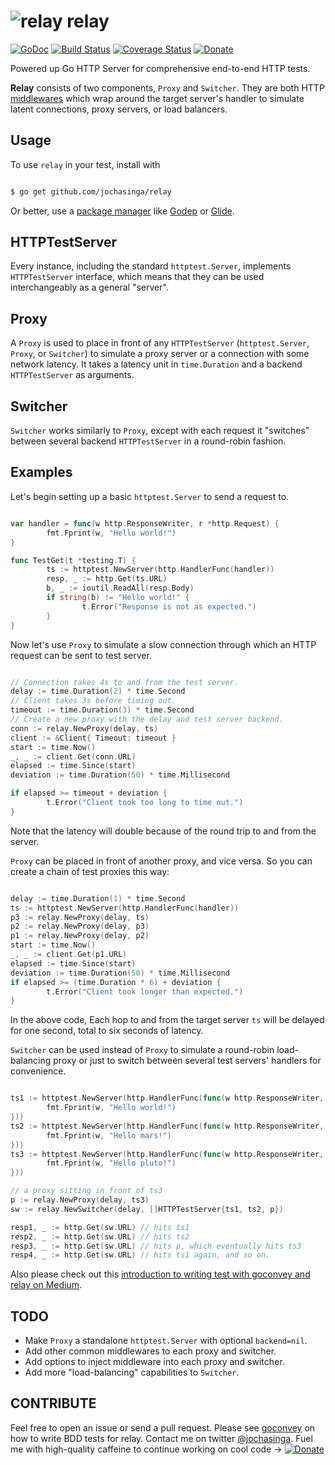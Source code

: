 ![relay](https://maxcdn.icons8.com/windows10/PNG/32/Industry/relay-32.png) relay
================================================================================

[![GoDoc](https://godoc.org/github.com/jochasinga/relay?status.svg)](https://godoc.org/github.com/jochasinga/relay)  [![Build Status](https://drone.io/github.com/jochasinga/relay/status.png)](https://drone.io/github.com/jochasinga/relay/latest)  [![Coverage Status](https://coveralls.io/repos/github/jochasinga/relay/badge.svg?branch=master)](https://coveralls.io/github/jochasinga/relay?branch=master)  [![Donate](https://img.shields.io/badge/donate-$1-yellow.svg)](https://www.paypal.me/jochasinga/1.00)

Powered up Go HTTP Server for comprehensive end-to-end HTTP tests.

**Relay** consists of two components, `Proxy` and `Switcher`. They are both
HTTP [middlewares](https://justinas.org/writing-http-middleware-in-go/) which
wrap around the target server's handler to simulate latent connections, proxy
servers, or load balancers.

Usage
-----
To use `relay` in your test, install with

```bash

$ go get github.com/jochasinga/relay

```

Or better, use a [package manager](https://github.com/golang/go/wiki/PackageManagementTools) like [Godep](https://github.com/tools/godep) or [Glide](https://glide.sh/).

HTTPTestServer
--------------
Every instance, including the standard `httptest.Server`, implements `HTTPTestServer`
interface, which means that they can be used interchangeably as a general "server".

Proxy
-----
A `Proxy` is used to place in front of any `HTTPTestServer` (`httptest.Server`,
`Proxy`, or `Switcher`) to simulate a proxy server or a connection with some
network latency. It takes a latency unit in `time.Duration` and a backend
`HTTPTestServer` as arguments.

Switcher
--------
`Switcher` works similarly to `Proxy`, except with each request it "switches" between
several backend `HTTPTestServer` in a round-robin fashion.

Examples
--------
Let's begin setting up a basic `httptest.Server` to send a request to.

```go

var handler = func(w http.ResponseWriter, r *http.Request) {
	    fmt.Fprint(w, "Hello world!")
}

func TestGet(t *testing.T) {
	    ts := httptest.NewServer(http.HandlerFunc(handler))
		resp, _ := http.Get(ts.URL)
		b, _ := ioutil.ReadAll(resp.Body)
		if string(b) != "Hello world!" {
			    t.Error("Response is not as expected.")
		}
}

```

Now let's use `Proxy` to simulate a slow connection through which an HTTP request
can be sent to test server.

```go

// Connection takes 4s to and from the test server.
delay := time.Duration(2) * time.Second
// Client takes 3s before timing out.
timeout := time.Duration(3) * time.Second
// Create a new proxy with the delay and test server backend.
conn := relay.NewProxy(delay, ts)
client := &Client{ Timeout: timeout }
start := time.Now()
_, _ := client.Get(conn.URL)
elapsed := time.Since(start)
deviation := time.Duration(50) * time.Millisecond

if elapsed >= timeout + deviation {
	    t.Error("Client took too long to time out.")
}

```
Note that the latency will double because of the round trip to and
from the server.

`Proxy` can be placed in front of another proxy, and vice versa. So you
can create a chain of test proxies this way:

```go

delay := time.Duration(1) * time.Second
ts := httptest.NewServer(http.HandlerFunc(handler))
p3 := relay.NewProxy(delay, ts)
p2 := relay.NewProxy(delay, p3)
p1 := relay.NewProxy(delay, p2)
start := time.Now()
_, _ := client.Get(p1.URL)
elapsed := time.Since(start)
deviation := time.Duration(50) * time.Millisecond
if elapsed >= (time.Duration * 6) + deviation {
	    t.Error("Client took longer than expected.")
}

```

In the above code, Each hop to and from the target server `ts` will be delayed
for one second, total to six seconds of latency.

`Switcher` can be used instead of `Proxy` to simulate a round-robin load-balancing proxy
or just to switch between several test servers' handlers for convenience.

```go

ts1 := httptest.NewServer(http.HandlerFunc(func(w http.ResponseWriter, r *http.Request) {
	    fmt.Fprint(w, "Hello world!")
}))
ts2 := httptest.NewServer(http.HandlerFunc(func(w http.ResponseWriter, r *http.Request) {
	    fmt.Fprint(w, "Hello mars!")
}))
ts3 := httptest.NewServer(http.HandlerFunc(func(w http.ResponseWriter, r *http.Request) {
	    fmt.Fprint(w, "Hello pluto!")
}))

// a proxy sitting in front of ts3
p := relay.NewProxy(delay, ts3)
sw := relay.NewSwitcher(delay, []HTTPTestServer{ts1, ts2, p})

resp1, _ := http.Get(sw.URL) // hits ts1
resp2, _ := http.Get(sw.URL) // hits ts2
resp3, _ := http.Get(sw.URL) // hits p, which eventually hits ts3
resp4, _ := http.Get(sw.URL) // hits ts1 again, and so on.

```

Also please check out this [introduction to writing test with goconvey and relay on Medium](https://medium.com/code-zen/go-http-test-with-relay-deade218fd3d#.ka0a2x19z).

TODO
----
+ Make `Proxy` a standalone `httptest.Server` with optional `backend=nil`.
+ Add other common middlewares to each proxy and switcher.
+ Add options to inject middleware into each proxy and switcher.
+ Add more "load-balancing" capabilities to `Switcher`.

CONTRIBUTE
----------
Feel free to open an issue or send a pull request.
Please see [goconvey](https://github.com/smartystreets/goconvey) on how to write BDD tests for relay.
Contact me on twitter [@jochasinga](http://twitter.com).
Fuel me with high-quality caffeine to continue working on cool code -> [![Donate](https://img.shields.io/badge/donate-$3-yellow.svg)](https://www.paypal.me/jochasinga/3.00)
